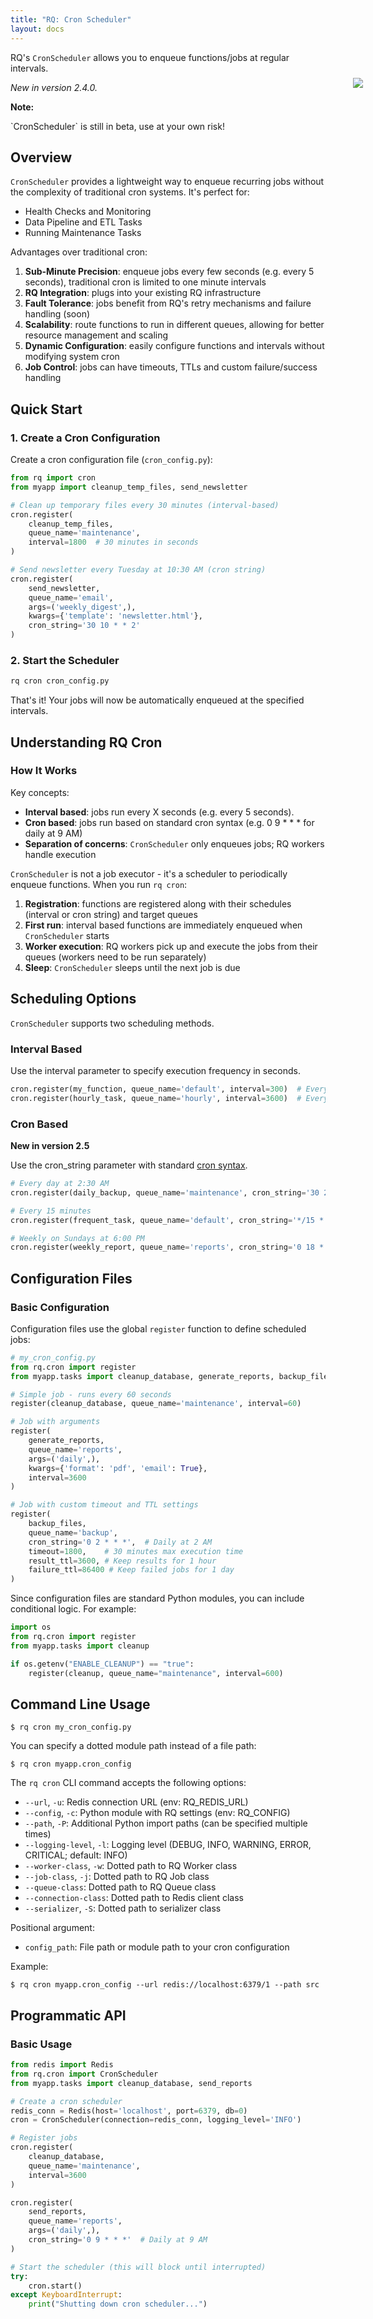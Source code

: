 ```yaml
---
title: "RQ: Cron Scheduler"
layout: docs
---
```


RQ's `CronScheduler` allows you to enqueue functions/jobs at regular intervals.

_New in version 2.4.0._

<div class="warning">
    <img style="float: right; margin-right: -60px; margin-top: -38px" src="/img/warning.png" />
    <strong>Note:</strong>
    <p>`CronScheduler` is still in beta, use at your own risk!</p>
</div>

## Overview

`CronScheduler` provides a lightweight way to enqueue recurring jobs without the complexity of traditional cron systems. It's perfect for:

- Health Checks and Monitoring
- Data Pipeline and ETL Tasks
- Running Maintenance Tasks

Advantages over traditional cron:

1. **Sub-Minute Precision**: enqueue jobs every few seconds (e.g. every 5 seconds), traditional cron is limited to one minute intervals
2. **RQ Integration**: plugs into your existing RQ infrastructure
3. **Fault Tolerance**: jobs benefit from RQ's retry mechanisms and failure handling (soon)
4. **Scalability**: route functions to run in different queues, allowing for better resource management and scaling
5. **Dynamic Configuration**: easily configure functions and intervals without modifying system cron
6. **Job Control**: jobs can have timeouts, TTLs and custom failure/success handling

## Quick Start

### 1. Create a Cron Configuration

Create a cron configuration file (`cron_config.py`):

```python
from rq import cron
from myapp import cleanup_temp_files, send_newsletter

# Clean up temporary files every 30 minutes (interval-based)
cron.register(
    cleanup_temp_files,
    queue_name='maintenance',
    interval=1800  # 30 minutes in seconds
)

# Send newsletter every Tuesday at 10:30 AM (cron string)
cron.register(
    send_newsletter,
    queue_name='email',
    args=('weekly_digest',),
    kwargs={'template': 'newsletter.html'},
    cron_string='30 10 * * 2'
)
```

### 2. Start the Scheduler

```sh
rq cron cron_config.py
```

That's it! Your jobs will now be automatically enqueued at the specified intervals.

## Understanding RQ Cron

### How It Works

Key concepts:
- **Interval based**: jobs run every X seconds (e.g. every 5 seconds).
- **Cron based**: jobs run based on standard cron syntax (e.g. 0 9 * * * for daily at 9 AM)
- **Separation of concerns**: `CronScheduler` only enqueues jobs; RQ workers handle execution

`CronScheduler` is not a job executor - it's a scheduler to periodically enqueue functions. When you run `rq cron`:

1. **Registration**: functions are registered along with their schedules (interval or cron string) and target queues
2. **First run**: interval based functions are immediately enqueued when `CronScheduler` starts
3. **Worker execution**: RQ workers pick up and execute the jobs from their queues (workers need to be run separately)
4. **Sleep**: `CronScheduler` sleeps until the next job is due

## Scheduling Options

`CronScheduler` supports two scheduling methods.

### Interval Based

Use the interval parameter to specify execution frequency in seconds.

```python
cron.register(my_function, queue_name='default', interval=300)  # Every 5 minutes
cron.register(hourly_task, queue_name='hourly', interval=3600)  # Every hour
```

### Cron Based

__New in version 2.5__

Use the cron_string parameter with standard [cron syntax](https://en.wikipedia.org/wiki/Cron).

```python
# Every day at 2:30 AM
cron.register(daily_backup, queue_name='maintenance', cron_string='30 2 * * *')

# Every 15 minutes
cron.register(frequent_task, queue_name='default', cron_string='*/15 * * * *')

# Weekly on Sundays at 6:00 PM
cron.register(weekly_report, queue_name='reports', cron_string='0 18 * * 0')
```


## Configuration Files

### Basic Configuration

Configuration files use the global `register` function to define scheduled jobs:

```python
# my_cron_config.py
from rq.cron import register
from myapp.tasks import cleanup_database, generate_reports, backup_files

# Simple job - runs every 60 seconds
register(cleanup_database, queue_name='maintenance', interval=60)

# Job with arguments
register(
    generate_reports,
    queue_name='reports',
    args=('daily',),
    kwargs={'format': 'pdf', 'email': True},
    interval=3600
)

# Job with custom timeout and TTL settings
register(
    backup_files,
    queue_name='backup',
    cron_string='0 2 * * *',  # Daily at 2 AM
    timeout=1800,    # 30 minutes max execution time
    result_ttl=3600, # Keep results for 1 hour
    failure_ttl=86400 # Keep failed jobs for 1 day
)
```

Since configuration files are standard Python modules, you can include conditional logic. For example:

```python
import os
from rq.cron import register
from myapp.tasks import cleanup

if os.getenv("ENABLE_CLEANUP") == "true":
    register(cleanup, queue_name="maintenance", interval=600)
```

## Command Line Usage

```console
$ rq cron my_cron_config.py
```

You can specify a dotted module path instead of a file path:

```console
$ rq cron myapp.cron_config
```

The `rq cron` CLI command accepts the following options:

- `--url`, `-u`: Redis connection URL (env: RQ_REDIS_URL)
- `--config`, `-c`: Python module with RQ settings (env: RQ_CONFIG)
- `--path`, `-P`: Additional Python import paths (can be specified multiple times)
- `--logging-level`, `-l`: Logging level (DEBUG, INFO, WARNING, ERROR, CRITICAL; default: INFO)
- `--worker-class`, `-w`: Dotted path to RQ Worker class
- `--job-class`, `-j`: Dotted path to RQ Job class
- `--queue-class`: Dotted path to RQ Queue class
- `--connection-class`: Dotted path to Redis client class
- `--serializer`, `-S`: Dotted path to serializer class

Positional argument:

- `config_path`: File path or module path to your cron configuration

Example:

```console
$ rq cron myapp.cron_config --url redis://localhost:6379/1 --path src
```

## Programmatic API

### Basic Usage

```python
from redis import Redis
from rq.cron import CronScheduler
from myapp.tasks import cleanup_database, send_reports

# Create a cron scheduler
redis_conn = Redis(host='localhost', port=6379, db=0)
cron = CronScheduler(connection=redis_conn, logging_level='INFO')

# Register jobs
cron.register(
    cleanup_database,
    queue_name='maintenance',
    interval=3600
)

cron.register(
    send_reports,
    queue_name='reports',
    args=('daily',),
    cron_string='0 9 * * *'  # Daily at 9 AM
)

# Start the scheduler (this will block until interrupted)
try:
    cron.start()
except KeyboardInterrupt:
    print("Shutting down cron scheduler...")
```
